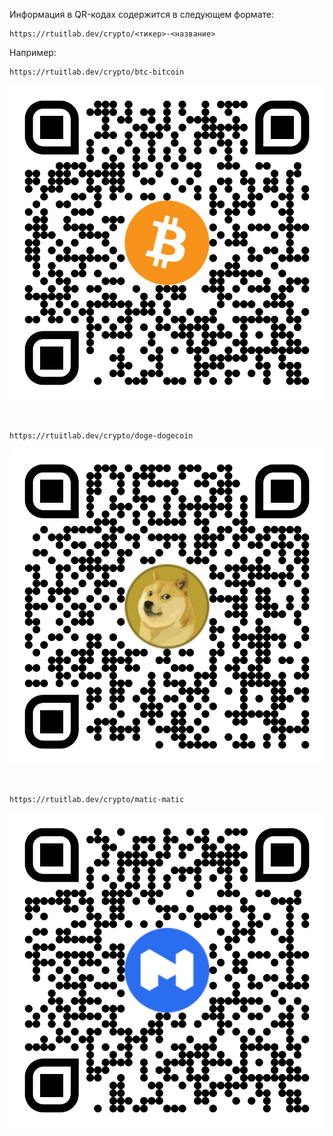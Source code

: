 Информация в QR-кодах содержится в следующем формате: 
```
https://rtuitlab.dev/crypto/<тикер>-<название>
```

Например:  
```
https://rtuitlab.dev/crypto/btc-bitcoin
```
![btc-400](btc-400.svg)

<br>

```
https://rtuitlab.dev/crypto/doge-dogecoin
```
![doge-400](doge-400.svg)

<br>

```
https://rtuitlab.dev/crypto/matic-matic
```
![matic-400](matic-400.svg)